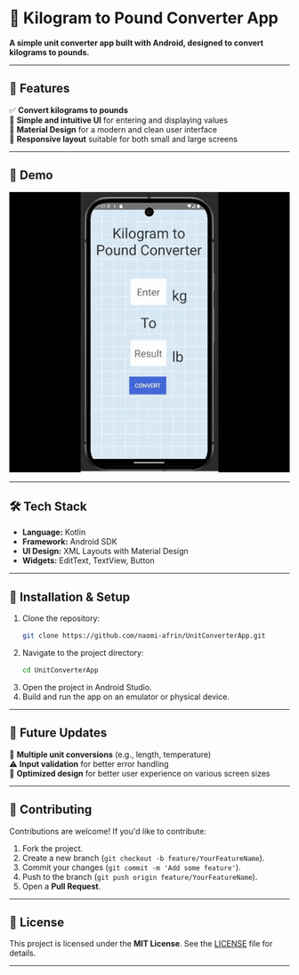 # 📌 Kilogram to Pound Converter App  
**A simple unit converter app built with Android, designed to convert kilograms to pounds.**  

---

## 🚀 Features  
✅ **Convert kilograms to pounds**  
🔢 **Simple and intuitive UI** for entering and displaying values  
🎨 **Material Design** for a modern and clean user interface  
🌙 **Responsive layout** suitable for both small and large screens  


---

## 📸 Demo  
![Demo GIF](https://github.com/naomi-afrin/unitConverter/blob/master/unit-converter.gif)


---

## 🛠️ Tech Stack  
- **Language:** Kotlin  
- **Framework:** Android SDK  
- **UI Design:** XML Layouts with Material Design  
- **Widgets:** EditText, TextView, Button  

---

## 📂 Installation & Setup  
1. Clone the repository:  
   ```bash
   git clone https://github.com/naomi-afrin/UnitConverterApp.git
2. Navigate to the project directory:
   ```bash
   cd UnitConverterApp
3. Open the project in Android Studio.
4. Build and run the app on an emulator or physical device.

---

## 🚀 Future Updates  
🔄 **Multiple unit conversions** (e.g., length, temperature)  
⚠️ **Input validation** for better error handling  
📱 **Optimized design** for better user experience on various screen sizes  

---

## 🤝 Contributing  
Contributions are welcome! If you'd like to contribute:  
1. Fork the project.  
2. Create a new branch (`git checkout -b feature/YourFeatureName`).  
3. Commit your changes (`git commit -m 'Add some feature'`).  
4. Push to the branch (`git push origin feature/YourFeatureName`).  
5. Open a **Pull Request**.

---

## 📜 License  
This project is licensed under the **MIT License**. See the [LICENSE](LICENSE) file for details.  

---


